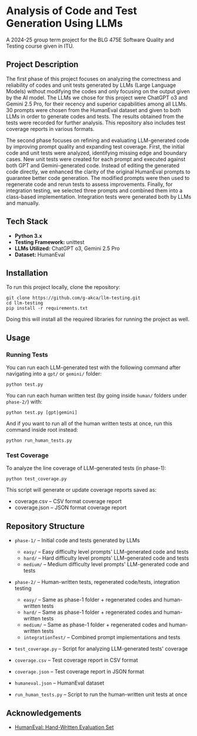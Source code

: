 # Analysis of Code and Test Generation Using LLMs

A 2024-25 group term project for the BLG 475E Software Quality and Testing course given in ITU.

## Project Description

The first phase of this project focuses on analyzing the correctness and reliability of codes and unit tests generated by LLMs (Large Language Models) without modifying the codes and only focusing on the output given by the AI model. The LLMs we chose for this project were ChatGPT o3 and Gemini 2.5 Pro, for their recency and superior capabilities among all LLMs. 30 prompts were chosen from the HumanEval dataset and given to both LLMs in order to generate codes and tests. The results obtained from the tests were recorded for further analysis. This repository also includes test coverage reports in various formats.

The second phase focuses on refining and evaluating LLM-generated code by improving prompt quality and expanding test coverage. First, the initial code and unit tests were analyzed, identifying missing edge and boundary cases. New unit tests were created for each prompt and executed against both GPT and Gemini-generated code. Instead of editing the generated code directly, we enhanced the clarity of the original HumanEval prompts to guarantee better code generation. The modified prompts were then used to regenerate code and rerun tests to assess improvements. Finally, for integration testing, we selected three prompts and combined them into a class-based implementation. Integration tests were generated both by LLMs and manually.

## Tech Stack

- **Python 3.x**
- **Testing Framework:** unittest
- **LLMs Utilized:** ChatGPT o3, Gemini 2.5 Pro
- **Dataset:** HumanEval

## Installation

To run this project locally, clone the repository:
```
git clone https://github.com/g-akca/llm-testing.git
cd llm-testing
pip install -r requirements.txt
```

Doing this will install all the required libraries for running the project as well.

## Usage

### Running Tests

You can run each LLM-generated test with the following command after navigating into a `gpt/` or `gemini/` folder:
```
python test.py
```

You can run each human written test (by going inside `human/` folders under `phase-2/`) with:
```
python test.py [gpt|gemini]
```

And if you want to run all of the human written tests at once, run this command inside root instead:
```
python run_human_tests.py
```

### Test Coverage

To analyze the line coverage of LLM-generated tests (in phase-1):
```
python test_coverage.py
```

This script will generate or update coverage reports saved as:
- coverage.csv – CSV format coverage report
- coverage.json – JSON format coverage report

## Repository Structure

- `phase-1/` – Initial code and tests generated by LLMs
  - `easy/` – Easy difficulty level prompts' LLM-generated code and tests
  - `hard/` – Hard difficulty level prompts' LLM-generated code and tests
  - `medium/` – Medium difficulty level prompts' LLM-generated code and tests

- `phase-2/` – Human-written tests, regenerated code/tests, integration testing
  - `easy/` – Same as phase-1 folder + regenerated codes and human-written tests
  - `hard/` – Same as phase-1 folder + regenerated codes and human-written tests
  - `medium/` – Same as phase-1 folder + regenerated codes and human-written tests
  - `integrationTest/` – Combined prompt implementations and tests

- `test_coverage.py` – Script for analyzing LLM-generated tests' coverage
- `coverage.csv` – Test coverage report in CSV format
- `coverage.json` – Test coverage report in JSON format
- `humaneval.json` – HumanEval dataset
- `run_human_tests.py` – Script to run the human-written unit tests at once

## Acknowledgements

- [HumanEval: Hand-Written Evaluation Set](https://github.com/openai/human-eval)
